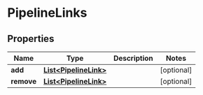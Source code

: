 # PipelineLinks

## Properties
Name | Type | Description | Notes
------------ | ------------- | ------------- | -------------
**add** | [**List&lt;PipelineLink&gt;**](PipelineLink.md) |  |  [optional]
**remove** | [**List&lt;PipelineLink&gt;**](PipelineLink.md) |  |  [optional]
